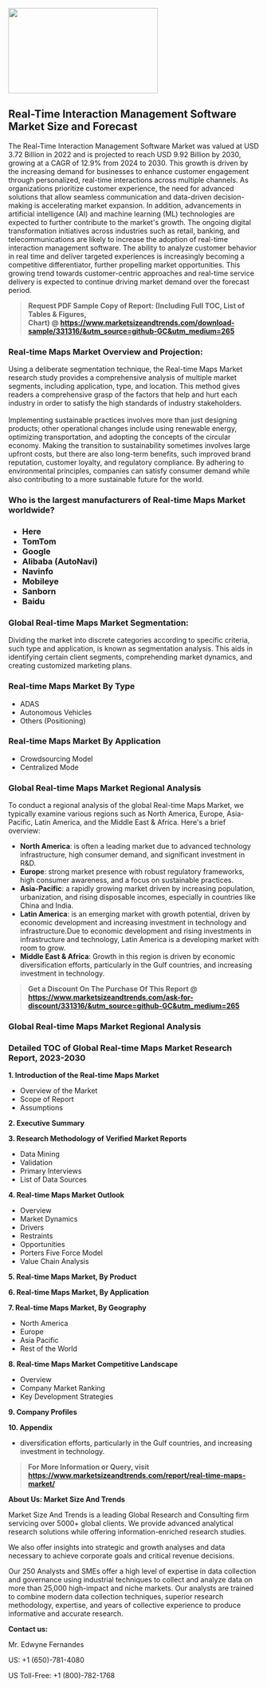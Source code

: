 <p><img class="alignnone size-medium wp-image-20088" src="https://ffe5etoiles.com/wp-content/uploads/2024/12/MST1-300x171.png" alt="" width="300" height="171" /></p><h2>Real-Time Interaction Management Software Market Size and Forecast</h2><p>The Real-Time Interaction Management Software Market was valued at USD 3.72 Billion in 2022 and is projected to reach USD 9.92 Billion by 2030, growing at a CAGR of 12.9% from 2024 to 2030. This growth is driven by the increasing demand for businesses to enhance customer engagement through personalized, real-time interactions across multiple channels. As organizations prioritize customer experience, the need for advanced solutions that allow seamless communication and data-driven decision-making is accelerating market expansion. In addition, advancements in artificial intelligence (AI) and machine learning (ML) technologies are expected to further contribute to the market's growth. The ongoing digital transformation initiatives across industries such as retail, banking, and telecommunications are likely to increase the adoption of real-time interaction management software. The ability to analyze customer behavior in real time and deliver targeted experiences is increasingly becoming a competitive differentiator, further propelling market opportunities. This growing trend towards customer-centric approaches and real-time service delivery is expected to continue driving market demand over the forecast period.</p></p><blockquote id="" class=""><strong>Request PDF Sample Copy of Report: (Including Full TOC, List of Tables &amp; Figures, Chart)&nbsp;@&nbsp;<strong><a href="https://www.marketsizeandtrends.com/download-sample/331316/&utm_source=github-GC&utm_medium=265" target="_blank">https://www.marketsizeandtrends.com/download-sample/331316/&utm_source=github-GC&utm_medium=265</a></strong></strong></blockquote><h3 id="" class="">Real-time Maps Market&nbsp;Overview and Projection:</h3><p id="" class="">Using a deliberate segmentation technique, the Real-time Maps Market research study provides a comprehensive analysis of multiple market segments, including application, type, and location. This method gives readers a comprehensive grasp of the factors that help and hurt each industry in order to satisfy the high standards of industry stakeholders. <br /> <br />Implementing sustainable practices involves more than just designing products; other operational changes include using renewable energy, optimizing transportation, and adopting the concepts of the circular economy. Making the transition to sustainability sometimes involves large upfront costs, but there are also long-term benefits, such improved brand reputation, customer loyalty, and regulatory compliance. By adhering to environmental principles, companies can satisfy consumer demand while also contributing to a more sustainable future for the world.</p><h3 id="" class="">Who is the largest manufacturers of&nbsp;Real-time Maps Market worldwide?</h3><h3 class=""><p><ul><li>Here </li><li> TomTom </li><li> Google </li><li> Alibaba (AutoNavi) </li><li> Navinfo </li><li> Mobileye </li><li> Sanborn </li><li> Baidu</li></ul></p></h3><h3 id="" class="">Global&nbsp;Real-time Maps Market Segmentation:</h3><p id="" class="">Dividing the market into discrete categories according to specific criteria, such type and application, is known as segmentation analysis. This aids in identifying certain client segments, comprehending market dynamics, and creating customized marketing plans.</p><h3 id="" class="">Real-time Maps Market&nbsp;By Type</h3><p><p><ul><li>ADAS</li><li> Autonomous Vehicles</li><li> Others (Positioning)</p></li></ul></p></p><h3 id="" class="">Real-time Maps Market&nbsp;By Application</h3><p class=""><p><ul><li>Crowdsourcing Model</li><li> Centralized Mode</li></ul></p></p><h3 id="" class="">Global Real-time Maps Market Regional Analysis</h3><p id="" class="">To conduct a regional analysis of the global Real-time Maps Market, we typically examine various regions such as North America, Europe, Asia-Pacific, Latin America, and the Middle East &amp; Africa. Here's a brief overview:</p><ul><li><strong>North America</strong>: is often a leading market due to advanced technology infrastructure, high consumer demand, and significant investment in R&amp;D.</li><li><strong>Europe</strong>: strong market presence with robust regulatory frameworks, high consumer awareness, and a focus on sustainable practices.</li><li><strong>Asia-Pacific</strong>: a rapidly growing market driven by increasing population, urbanization, and rising disposable incomes, especially in countries like China and India.</li><li><strong>Latin America</strong>: is an emerging market with growth potential, driven by economic development and increasing investment in technology and infrastructure.Due to economic development and rising investments in infrastructure and technology, Latin America is a developing market with room to grow.</li><li><strong>Middle East &amp; Africa</strong>: Growth in this region is driven by economic diversification efforts, particularly in the Gulf countries, and increasing investment in technology.</li></ul><blockquote id="" class=""><strong>Get a Discount On The Purchase Of This Report @ <strong><a href="https://www.marketsizeandtrends.com/ask-for-discount/331316/&utm_source=github-GC&utm_medium=265" target="_blank">https://www.marketsizeandtrends.com/ask-for-discount/331316/&utm_source=github-GC&utm_medium=265</a></strong></strong></blockquote><h3 id="" class="">Global Real-time Maps Market Regional Analysis</h3><h3 id="" class="">Detailed TOC of Global Real-time Maps Market Research Report, 2023-2030</h3><p id="" class=""><strong>1. Introduction of the Real-time Maps Market</strong></p><ul><li>Overview of the Market</li><li>Scope of Report</li><li>Assumptions</li></ul><p id="" class=""><strong>2. Executive Summary</strong></p><p id="" class=""><strong>3. Research Methodology of Verified Market Reports</strong></p><ul><li>Data Mining</li><li>Validation</li><li>Primary Interviews</li><li>List of Data Sources</li></ul><p id="" class=""><strong>4. Real-time Maps Market Outlook</strong></p><ul><li>Overview</li><li>Market Dynamics</li><li>Drivers</li><li>Restraints</li><li>Opportunities</li><li>Porters Five Force Model</li><li>Value Chain Analysis</li></ul><p id="" class=""><strong>5. Real-time Maps Market, By Product</strong></p><p id="" class=""><strong>6. Real-time Maps Market, By Application</strong></p><p id="" class=""><strong>7. Real-time Maps Market, By Geography</strong></p><ul><li>North America</li><li>Europe</li><li>Asia Pacific</li><li>Rest of the World</li></ul><p id="" class=""><strong>8. Real-time Maps Market Competitive Landscape</strong></p><ul><li>Overview</li><li>Company Market Ranking</li><li>Key Development Strategies</li></ul><p id="" class=""><strong>9. Company Profiles</strong></p><p id="" class=""><strong>10. Appendix</strong></p><ul><li>diversification efforts, particularly in the Gulf countries, and increasing investment in technology.</li></ul><blockquote id="" class=""><strong>For More Information or Query, visit <strong><strong><a href="https://www.marketsizeandtrends.com/report/real-time-maps-market/" target="_blank">https://www.marketsizeandtrends.com/report/real-time-maps-market/</a></strong></strong></strong></blockquote><p id="" class=""><strong>About Us: Market Size And Trends</strong></p><p id="" class="">Market Size And Trends is a leading Global Research and Consulting firm servicing over 5000+ global clients. We provide advanced analytical research solutions while offering information-enriched research studies.</p><p id="" class="">We also offer insights into strategic and growth analyses and data necessary to achieve corporate goals and critical revenue decisions.</p><p id="" class="">Our 250 Analysts and SMEs offer a high level of expertise in data collection and governance using industrial techniques to collect and analyze data on more than 25,000 high-impact and niche markets. Our analysts are trained to combine modern data collection techniques, superior research methodology, expertise, and years of collective experience to produce informative and accurate research.</p><p id="" class=""><strong>Contact us:</strong></p><p id="" class="">Mr. Edwyne Fernandes</p><p id="" class="">US: +1 (650)-781-4080</p><p id="" class="">US Toll-Free: +1 (800)-782-1768</p>

